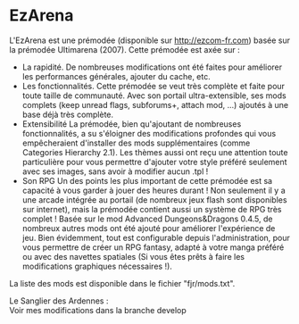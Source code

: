 EzArena
==========

L'EzArena est une prémodée (disponible sur http://ezcom-fr.com) basée sur la prémodée Ultimarena (2007).
Cette prémodée est axée sur :
 - La rapidité.
  De nombreuses modifications ont été faites pour améliorer les performances générales, ajouter du cache, etc.
 - Les fonctionnalités.
  Cette prémodée se veut très complète et faite pour toute taille de communauté. Avec son portail ultra-extensible, ses mods complets (keep unread flags, subforums+, attach mod, ...) ajoutés à une base déjà très complète.
 - Extensibilité
  La prémodée, bien qu'ajoutant de nombreuses fonctionnalités, a su s'éloigner des modifications profondes qui vous empêcheraient d'installer des mods supplémentaires (comme Categories Hierarchy 2.1).
  Les thèmes aussi ont reçu une attention toute particulière pour vous permettre d'ajouter votre style préféré seulement avec ses images, sans avoir à modifier aucun .tpl !
 - Son RPG
  Un des points les plus important de cette prémodée est sa capacité à vous garder à jouer des heures durant ! Non seulement il y a une arcade intégrée au portail (de nombreux jeux flash sont disponibles sur internet), mais la prémodée contient aussi un système de RPG très complet ! Basée sur le mod Advanced Dungeons&Dragons 0.4.5, de nombreux autres mods ont été ajouté pour améliorer l'expérience de jeu. Bien évidemment, tout est configurable depuis l'administration, pour vous permettre de créer un RPG fantasy, adapté à votre manga préféré ou avec des navettes spatiales (Si vous êtes prêts à faire les modifications graphiques nécessaires !).

La liste des mods est disponible dans le fichier "fjr/mods.txt".

Le Sanglier des Ardennes :  
Voir mes modifications dans la branche develop

